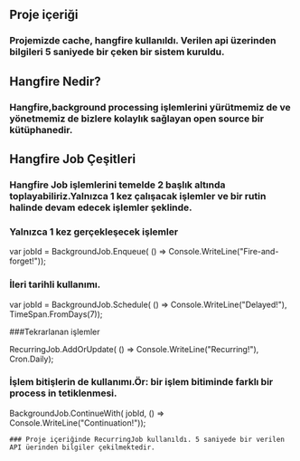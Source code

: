 ## Proje içeriği 
### Projemizde cache, hangfire kullanıldı. Verilen api üzerinden bilgileri 5 saniyede bir çeken bir sistem kuruldu. 

## Hangfire Nedir?
### Hangfire,background processing işlemlerini yürütmemiz de ve yönetmemiz de bizlere kolaylık sağlayan open source bir kütüphanedir.

## Hangfire Job Çeşitleri
### Hangfire Job işlemlerini temelde 2 başlık altında toplayabiliriz.Yalnızca 1 kez çalışacak işlemler ve bir rutin halinde devam edecek işlemler şeklinde.

### Yalnızca 1 kez gerçekleşecek işlemler

var jobId = BackgroundJob.Enqueue(
    () => Console.WriteLine("Fire-and-forget!"));

### İleri tarihli kullanımı.

var jobId = BackgroundJob.Schedule(
    () => Console.WriteLine("Delayed!"),
    TimeSpan.FromDays(7));

###Tekrarlanan işlemler

RecurringJob.AddOrUpdate(
    () => Console.WriteLine("Recurring!"),
    Cron.Daily);

### İşlem bitişlerin de kullanımı.Ör: bir işlem bitiminde farklı bir process in tetiklenmesi.

BackgroundJob.ContinueWith(
    jobId,
    () => Console.WriteLine("Continuation!"));
    
    ### Proje içeriğinde RecurringJob kullanıldı. 5 saniyede bir verilen API üerinden bilgiler çekilmektedir.
